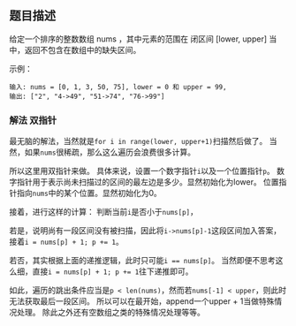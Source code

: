 ## 题目描述
给定一个排序的整数数组 nums ，其中元素的范围在 闭区间 [lower, upper] 当中，返回不包含在数组中的缺失区间。

示例：
```
输入: nums = [0, 1, 3, 50, 75], lower = 0 和 upper = 99,
输出: ["2", "4->49", "51->74", "76->99"]
```

### 解法 双指针
最无脑的解法，当然就是`for i in range(lower, upper+1)`扫描然后做了。
当然，如果`nums`很稀疏，那么这么遍历会浪费很多计算。

所以这里用双指针来做。
具体来说，设置一个数字指针`i`以及一个位置指针`p`。
数字指针用于表示尚未扫描过的区间的最左边是多少。显然初始化为lower。
位置指针指向`nums`中的某个位置。显然初始化为0。

接着，进行这样的计算：
判断当前`i`是否小于`nums[p]`，

若是，说明尚有一段区间没有被扫描，因此将`i->nums[p]-1`这段区间加入答案，
接着`i = nums[p] + 1; p += 1`。

若否，其实根据上面的递推逻辑，此时只可能`i == nums[p]`。
当然即便不思考这么细，直接`i = nums[p] + 1; p += 1`往下递推即可。

如此，遍历的跳出条件应当是`p < len(nums)`，然而若`nums[-1] < upper`，则此时无法获取最后一段区间。
所以可以在最开始，append一个upper + 1当做特殊情况处理。
除此之外还有空数组之类的特殊情况处理等等。